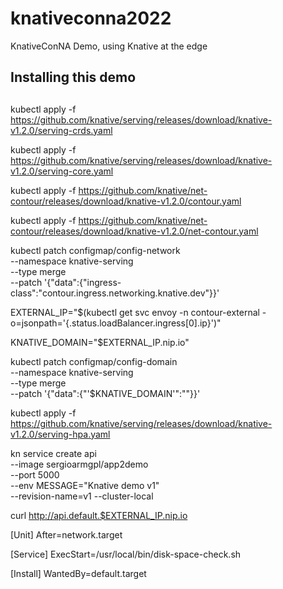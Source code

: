 # knativeconna2022
KnativeConNA Demo, using Knative at the edge
## Installing this demo

## 
kubectl apply -f https://github.com/knative/serving/releases/download/knative-v1.2.0/serving-crds.yaml

kubectl apply -f https://github.com/knative/serving/releases/download/knative-v1.2.0/serving-core.yaml


kubectl apply -f https://github.com/knative/net-contour/releases/download/knative-v1.2.0/contour.yaml

kubectl apply -f https://github.com/knative/net-contour/releases/download/knative-v1.2.0/net-contour.yaml

kubectl patch configmap/config-network \
  --namespace knative-serving \
  --type merge \
  --patch '{"data":{"ingress-class":"contour.ingress.networking.knative.dev"}}'

EXTERNAL_IP="$(kubectl get svc envoy -n contour-external  -o=jsonpath='{.status.loadBalancer.ingress[0].ip}')"

KNATIVE_DOMAIN="$EXTERNAL_IP.nip.io" 

kubectl patch configmap/config-domain \
--namespace knative-serving \
--type merge \
--patch '{"data":{"'$KNATIVE_DOMAIN'":""}}'

kubectl apply -f https://github.com/knative/serving/releases/download/knative-v1.2.0/serving-hpa.yaml 


kn service create api \
--image sergioarmgpl/app2demo \
--port 5000 \
--env MESSAGE="Knative demo v1" \
--revision-name=v1 --cluster-local

curl http://api.default.$EXTERNAL_IP.nip.io




[Unit]
After=network.target

[Service]
ExecStart=/usr/local/bin/disk-space-check.sh

[Install]
WantedBy=default.target